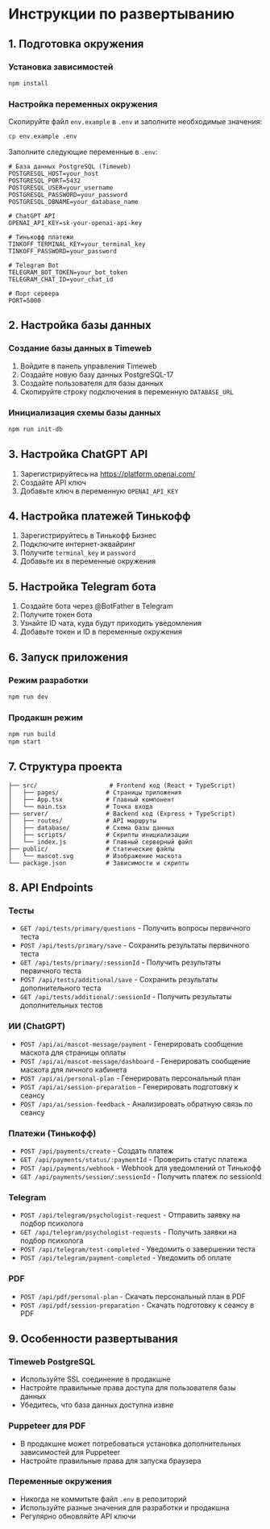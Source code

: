 # Инструкции по развертыванию

## 1. Подготовка окружения

### Установка зависимостей
```bash
npm install
```

### Настройка переменных окружения
Скопируйте файл `env.example` в `.env` и заполните необходимые значения:

```bash
cp env.example .env
```

Заполните следующие переменные в `.env`:

```env
# База данных PostgreSQL (Timeweb)
POSTGRESQL_HOST=your_host
POSTGRESQL_PORT=5432
POSTGRESQL_USER=your_username
POSTGRESQL_PASSWORD=your_password
POSTGRESQL_DBNAME=your_database_name

# ChatGPT API
OPENAI_API_KEY=sk-your-openai-api-key

# Тинькофф платежи
TINKOFF_TERMINAL_KEY=your_terminal_key
TINKOFF_PASSWORD=your_password

# Telegram Bot
TELEGRAM_BOT_TOKEN=your_bot_token
TELEGRAM_CHAT_ID=your_chat_id

# Порт сервера
PORT=5000
```

## 2. Настройка базы данных

### Создание базы данных в Timeweb
1. Войдите в панель управления Timeweb
2. Создайте новую базу данных PostgreSQL-17
3. Создайте пользователя для базы данных
4. Скопируйте строку подключения в переменную `DATABASE_URL`

### Инициализация схемы базы данных
```bash
npm run init-db
```

## 3. Настройка ChatGPT API

1. Зарегистрируйтесь на https://platform.openai.com/
2. Создайте API ключ
3. Добавьте ключ в переменную `OPENAI_API_KEY`

## 4. Настройка платежей Тинькофф

1. Зарегистрируйтесь в Тинькофф Бизнес
2. Подключите интернет-эквайринг
3. Получите `terminal_key` и `password`
4. Добавьте их в переменные окружения

## 5. Настройка Telegram бота

1. Создайте бота через @BotFather в Telegram
2. Получите токен бота
3. Узнайте ID чата, куда будут приходить уведомления
4. Добавьте токен и ID в переменные окружения

## 6. Запуск приложения

### Режим разработки
```bash
npm run dev
```

### Продакшн режим
```bash
npm run build
npm start
```

## 7. Структура проекта

```
├── src/                    # Frontend код (React + TypeScript)
│   ├── pages/             # Страницы приложения
│   ├── App.tsx            # Главный компонент
│   └── main.tsx           # Точка входа
├── server/                # Backend код (Express + TypeScript)
│   ├── routes/            # API маршруты
│   ├── database/          # Схема базы данных
│   ├── scripts/           # Скрипты инициализации
│   └── index.js           # Главный серверный файл
├── public/                # Статические файлы
│   └── mascot.svg         # Изображение маскота
└── package.json           # Зависимости и скрипты
```

## 8. API Endpoints

### Тесты
- `GET /api/tests/primary/questions` - Получить вопросы первичного теста
- `POST /api/tests/primary/save` - Сохранить результаты первичного теста
- `GET /api/tests/primary/:sessionId` - Получить результаты первичного теста
- `POST /api/tests/additional/save` - Сохранить результаты дополнительного теста
- `GET /api/tests/additional/:sessionId` - Получить результаты дополнительных тестов

### ИИ (ChatGPT)
- `POST /api/ai/mascot-message/payment` - Генерировать сообщение маскота для страницы оплаты
- `POST /api/ai/mascot-message/dashboard` - Генерировать сообщение маскота для личного кабинета
- `POST /api/ai/personal-plan` - Генерировать персональный план
- `POST /api/ai/session-preparation` - Генерировать подготовку к сеансу
- `POST /api/ai/session-feedback` - Анализировать обратную связь по сеансу

### Платежи (Тинькофф)
- `POST /api/payments/create` - Создать платеж
- `GET /api/payments/status/:paymentId` - Проверить статус платежа
- `POST /api/payments/webhook` - Webhook для уведомлений от Тинькофф
- `GET /api/payments/session/:sessionId` - Получить платеж по sessionId

### Telegram
- `POST /api/telegram/psychologist-request` - Отправить заявку на подбор психолога
- `GET /api/telegram/psychologist-requests` - Получить заявки на подбор психолога
- `POST /api/telegram/test-completed` - Уведомить о завершении теста
- `POST /api/telegram/payment-completed` - Уведомить об оплате

### PDF
- `POST /api/pdf/personal-plan` - Скачать персональный план в PDF
- `POST /api/pdf/session-preparation` - Скачать подготовку к сеансу в PDF

## 9. Особенности развертывания

### Timeweb PostgreSQL
- Используйте SSL соединение в продакшне
- Настройте правильные права доступа для пользователя базы данных
- Убедитесь, что база данных доступна извне

### Puppeteer для PDF
- В продакшне может потребоваться установка дополнительных зависимостей для Puppeteer
- Настройте правильные права для запуска браузера

### Переменные окружения
- Никогда не коммитьте файл `.env` в репозиторий
- Используйте разные значения для разработки и продакшна
- Регулярно обновляйте API ключи
